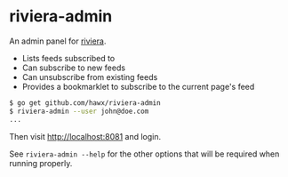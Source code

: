 # riviera-admin

An admin panel for [riviera][].

- Lists feeds subscribed to
- Can subscribe to new feeds
- Can unsubscribe from existing feeds
- Provides a bookmarklet to subscribe to the current page's feed

``` bash
$ go get github.com/hawx/riviera-admin
$ riviera-admin --user john@doe.com
...
```

Then visit <http://localhost:8081> and login.

See `riviera-admin --help` for the other options that will be required when
running properly.

[riviera]: https://github.com/hawx/riviera
